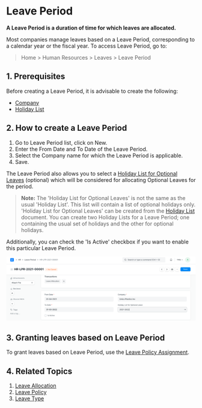 
# Leave Period



**A Leave Period is a duration of time for which leaves are allocated.**

Most companies manage leaves based on a Leave Period, corresponding to a calendar year or the fiscal year. To access Leave Period, go to:

> Home > Human Resources > Leaves > Leave Period

## 1. Prerequisites

Before creating a Leave Period, it is advisable to create the following:

* [Company](/docs/en/setting-up/company-setup)
* [Holiday List](/docs/en/human-resources/holiday-list)

## 2. How to create a Leave Period

1. Go to Leave Period list, click on New.
2. Enter the From Date and To Date of the Leave Period.
3. Select the Company name for which the Leave Period is applicable.
4. Save.

The Leave Period also allows you to select a [Holiday List for Optional Leaves](/docs/en/human-resources/holiday-list) (optional) which will be considered for allocating Optional Leaves for the period.

> **Note:** The 'Holiday List for Optional Leaves' is not the same as the usual 'Holiday List'. This list will contain a list of optional holidays only. 'Holiday List for Optional Leaves' can be created from the [Holiday List](/docs/en/human-resources/holiday-list) document. You can create two Holiday Lists for a Leave Period; one containing the usual set of holidays and the other for optional holidays.

Additionally, you can check the 'Is Active' checkbox if you want to enable this particular Leave Period.

![Leave Period](/files/leave-period.png)![]()

## 3. Granting leaves based on Leave Period

To grant leaves based on Leave Period, use the [Leave Policy Assignment](https://frappehr.com/docs/v14/en/leave-policy-assignment).

## 4. Related Topics

1. [Leave Allocation](/docs/en/human-resources/leave-allocation)
2. [Leave Policy](/docs/en/human-resources/leave-policy)
3. [Leave Type](/docs/en/human-resources/leave-type)



